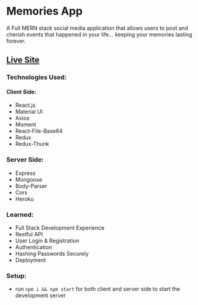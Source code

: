 # Memories App 

A Full MERN stack social media application that allows users to post and cherish events that happened in your life... keeping your memories lasting forever. 

## [Live Site](https://memories-app-tk.netlify.app/)

### Technologies Used: 
#### Client Side: 
+ React.js 
+ Material UI 
+ Axios 
+ Moment
+ React-File-Base64 
+ Redux
+ Redux-Thunk

### Server Side: 
+ Express
+ Mongoose 
+ Body-Parser 
+ Cors 
+ Heroku 

### Learned: 
+ Full Stack Development Experience 
+ Restful API 
+ User Login & Registration
+ Authentication 
+ Hashing Passwords Securely
+ Deployment  

### Setup:
- run ```npm i && npm start``` for both client and server side to start the development server

